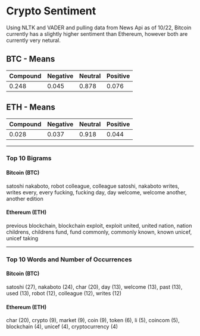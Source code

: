 # Crypto Sentiment

Using NLTK and VADER and pulling data from News Api as of 10/22, Bitcoin currently has a slightly higher sentiment than Ethereum, however both are currently very netural.

BTC - Means
---
Compound | Negative | Neutral | Positive
--- | --- | --- | --- 
0.248 | 0.045 | 0.878 | 0.076

ETH - Means
---
Compound | Negative | Neutral | Positive
--- | --- | --- | --- 
0.028 | 0.037 | 0.918 | 0.044

---

### Top 10 Bigrams
#### Bitcoin (BTC)

satoshi nakaboto,
robot colleague,
colleague satoshi,
nakaboto writes,
writes every,
every fucking,
fucking day,
day welcome,
welcome another,
another edition

#### Ethereum (ETH)

previous blockchain,
blockchain exploit,
exploit united,
united nation,
nation childrens,
childrens fund,
fund commonly,
commonly known,
known unicef,
unicef taking

---

### Top 10 Words and Number of Occurrences
#### Bitcoin (BTC)

satoshi (27),
nakaboto (24),
char (20),
day (13),
welcome (13),
past (13),
used (13),
robot (12),
colleague (12),
writes (12)

#### Ethereum (ETH)

char (20),
crypto (9),
market (9),
coin (9),
token (6),
li (5),
coincom (5),
blockchain (4),
unicef (4),
cryptocurrency (4)